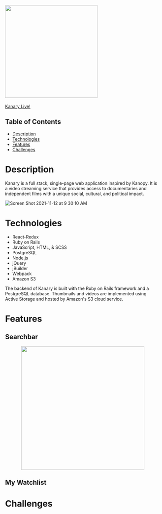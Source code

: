 # <img src="https://user-images.githubusercontent.com/88195745/144126607-717a4270-c3aa-42cd-ac49-b42512be51a8.png" width="300" height="auto" />

[Kanary Live!](https://kanary-rf.herokuapp.com/#/)

## Table of Contents
- [Description](#description)
- [Technologies](#technologies)
- [Features](#features)
- [Challenges](#challenges)

# Description
Kanary is a full stack, single-page web application inspired by Kanopy. It is a video streaming service that provides access to documentaries and independent films with a unique social, cultural, and political impact.

![Screen Shot 2021-11-12 at 9 30 10 AM](https://user-images.githubusercontent.com/88195745/141483916-99507227-fd2f-4d9c-acdd-2f902fdf1ce4.png)

# Technologies
- React-Redux
- Ruby on Rails
- JavaScript, HTML, & SCSS
- PostgreSQL
- Node.js
- jQuery
- jBuilder
- Webpack
- Amazon S3

The backend of Kanary is built with the Ruby on Rails framework and a PostgreSQL database. Thumbnails and videos are implemented using Active Storage and hosted by Amazon's S3 cloud service.

# Features

## Searchbar
<p align="center">
  <img src="https://user-images.githubusercontent.com/88195745/141476463-bf9d27fa-c600-40af-8595-d69b61f5246b.gif" width="400">
</p>

## My Watchlist

# Challenges
